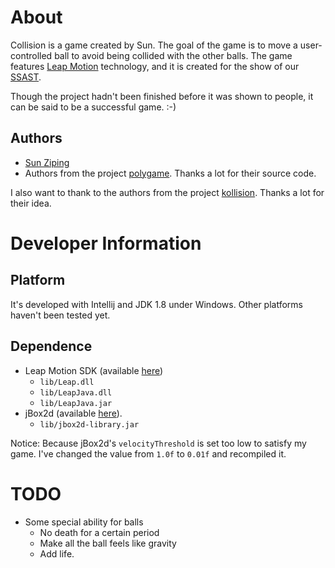 # About
Collision is a game created by Sun. The goal of the game is to move a user-controlled ball to
avoid being collided with the other balls. The game features [Leap Motion](https://www.leapmotion.com/) technology, and
it is created for the show of our [SSAST](http://ssast.org).

Though the project hadn't been finished before it was shown to people, it can be said to be a successful game.
:-)

## Authors
* [Sun Ziping](http://sunziping.com)
* Authors from the project [polygame](https://github.com/mariosangiorgio/polygame). Thanks a lot for their source code.

I also want to thank to the authors from the project [kollision](https://www.kde.org/applications/games/kollision).
Thanks a lot for their idea.

# Developer Information
## Platform
It's developed with Intellij and JDK 1.8 under Windows. Other platforms haven't been tested yet.

## Dependence
* Leap Motion SDK (available [here](https://developer.leapmotion.com/downloads))
  * `lib/Leap.dll`
  * `lib/LeapJava.dll`
  * `lib/LeapJava.jar`
* jBox2d (available [here](https://github.com/jbox2d/jbox2d)).
  * `lib/jbox2d-library.jar`

Notice: Because jBox2d's `velocityThreshold` is set too low to satisfy my game. I've changed the value from `1.0f` to `0.01f` and
recompiled it.

# TODO
* Some special ability for balls
  * No death for a certain period
  * Make all the ball feels like gravity
  * Add life.

